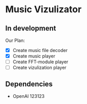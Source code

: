 # Music Vizulizator
## In development
Our Plan:
- [x] Create music file decoder
- [x] Create music player
- [ ] Create FFT-module player
- [ ] Create vizulization player

## Dependencies
 - OpenAl
123123
